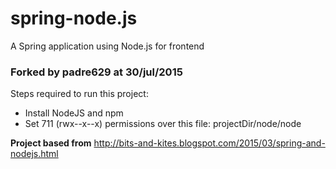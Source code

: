 # spring-node.js
A Spring application using Node.js for frontend

### Forked by padre629 at 30/jul/2015 ###
Steps required to run this project:

* Install NodeJS and npm
* Set 711 (rwx--x--x) permissions over this file: projectDir/node/node

**Project based from** http://bits-and-kites.blogspot.com/2015/03/spring-and-nodejs.html

